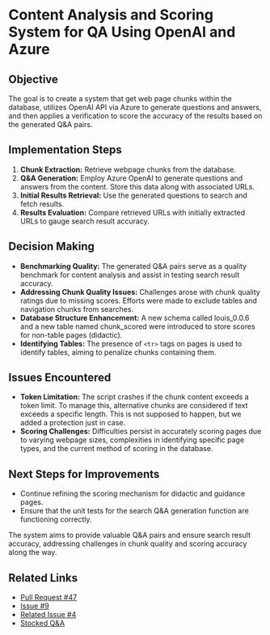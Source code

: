 # Content Analysis and Scoring System for QA Using OpenAI and Azure

## Objective

The goal is to create a system that get web page chunks within the database,
utilizes OpenAI API via Azure to generate questions and answers, and then
applies a verification to score the accuracy of the results based on the
generated Q&A pairs.

## Implementation Steps

1. **Chunk Extraction:** Retrieve webpage chunks from the database.
2. **Q&A Generation:** Employ Azure OpenAI to generate questions and answers
   from the content. Store this data along with associated URLs.
3. **Initial Results Retrieval:** Use the generated questions to search and
   fetch results.
4. **Results Evaluation:** Compare retrieved URLs with initially extracted URLs
   to gauge search result accuracy.

## Decision Making

- **Benchmarking Quality:** The generated Q&A pairs serve as a quality benchmark
  for content analysis and assist in testing search result accuracy.
- **Addressing Chunk Quality Issues:** Challenges arose with chunk quality
  ratings due to missing scores. Efforts were made to exclude tables and
  navigation chunks from searches.
- **Database Structure Enhancement:** A new schema called louis_0.0.6 and a new
  table named chunk_scored were introduced to store scores for non-table pages
  (didactic).
- **Identifying Tables:** The presence of `<tr>` tags on pages is used to
  identify tables, aiming to penalize chunks containing them.

## Issues Encountered

- **Token Limitation:** The script crashes if the chunk content exceeds a token
  limit. To manage this, alternative chunks are considered if text exceeds a
  specific length. This is not supposed to happen, but we added a protection
  just in case.
- **Scoring Challenges:** Difficulties persist in accurately scoring pages due
  to varying webpage sizes, complexities in identifying specific page types, and
  the current method of scoring in the database.

## Next Steps for Improvements

- Continue refining the scoring mechanism for didactic and guidance pages.
- Ensure that the unit tests for the search Q&A generation function are
  functioning correctly.

The system aims to provide valuable Q&A pairs and ensure search result accuracy,
addressing challenges in chunk quality and scoring accuracy along the way.

## Related Links

- [Pull Request #47](https://github.com/ai-cfia/ailab-db/pull/47)
- [Issue #9](https://github.com/ai-cfia/ailab-db/issues/9)
- [Related Issue #4](https://github.com/ai-cfia/finesse-data/issues/4)
- [Stocked
  Q&A](https://github.com/ai-cfia/finesse-data/tree/issue4-new-qna-for-search-jt)
